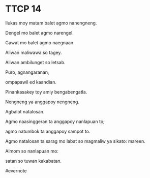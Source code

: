# TTCP 14

Ilukas moy matam balet agmo nanengneng.

Dengel mo balet agmo narengel.

Gawat mo balet agmo naegnaan.

Aliwan maliwawa so tagey.

Aliwan ambilunget so letsab.

Puro, agnangaranan,

ompapawil ed kaandian.

Pinankasakey toy amiy bengabengatla.

Nengneng ya anggapoy nengneng.

Agbalot natalosan.

Agmo naasinggeran ta anggapoy nanlapuan to;

agmo natumbok ta anggapoy sampot to.

Agmo natalosan ta sarag mo labat so magmaliw ya sikato: mareen.

Almom so nanlapuan mo:

satan so tuwan kakabatan.

\#evernote

